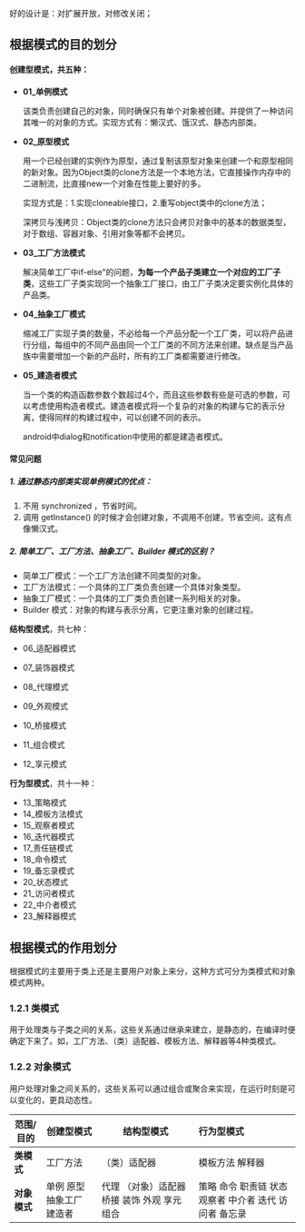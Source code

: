 好的设计是：对扩展开放，对修改关闭；



## 根据模式的目的划分



#### 创建型模式，共五种：



* **01_单例模式**

  该类负责创建自己的对象，同时确保只有单个对象被创建。并提供了一种访问其唯一的对象的方式。实现方式有：懒汉式、饿汉式、静态内部类。

  

* **02_原型模式**

  用一个已经创建的实例作为原型，通过复制该原型对象来创建一个和原型相同的新对象。因为Object类的clone方法是一个本地方法，它直接操作内存中的二进制流，比直接new一个对象在性能上要好的多。

  实现方式是：1.实现cloneable接口，2.重写object类中的clone方法；

  深拷贝与浅拷贝：Object类的clone方法只会拷贝对象中的基本的数据类型，对于数组、容器对象、引用对象等都不会拷贝。

  

* **03_工厂方法模式**

  解决简单工厂中if-else"的问题，**为每一个产品子类建立一个对应的工厂子类**，这些工厂子类实现同一个抽象工厂接口，由工厂子类决定要实例化具体的产品类。

  

* **04_抽象工厂模式**

  缩减工厂实现子类的数量，不必给每一个产品分配一个工厂类，可以将产品进行分组，每组中的不同产品由同一个工厂类的不同方法来创建。缺点是当产品族中需要增加一个新的产品时，所有的工厂类都需要进行修改。

  

* **05_建造者模式**

  当一个类的构造函数参数个数超过4个，而且这些参数有些是可选的参数，可以考虑使用构造者模式。建造者模式将一个复杂的对象的构建与它的表示分离，使得同样的构建过程中，可以创建不同的表示。
  
  android中dialog和notification中使用的都是建造者模式。



#### 常见问题

##### 1.  通过静态内部类实现单例模式的优点：

1. 不用 synchronized ，节省时间。 
2. 调用 getInstance() 的时候才会创建对象，不调用不创建，节省空间，这有点像懒汉式。

##### 2.  简单工厂、工厂方法、抽象工厂、Builder 模式的区别？

* 简单工厂模式：一个工厂方法创建不同类型的对象。
* 工厂方法模式：一个具体的工厂类负责创建一个具体对象类型。
* 抽象工厂模式：一个具体的工厂类负责创建一系列相关的对象。
* Builder 模式：对象的构建与表示分离，它更注重对象的创建过程。



**结构型模式**，共七种：

* 06_适配器模式

* 07_装饰器模式

* 08_代理模式

* 09_外观模式

* 10_桥接模式

* 11_组合模式

* 12_享元模式

  

**行为型模式**，共十一种：

* 13_策略模式
* 14_模板方法模式
* 15_观察者模式
* 16_迭代器模式
* 17_责任链模式
* 18_命令模式
* 19_备忘录模式
* 20_状态模式
* 21_访问者模式
* 22_中介者模式
* 23_解释器模式



## 根据模式的作用划分

根据模式的主要用于类上还是主要用户对象上来分，这种方式可分为类模式和对象模式两种。



### 1.2.1 **类模式**

用于处理类与子类之间的关系，这些关系通过继承来建立，是静态的，在编译时便确定下来了。如，工厂方法、（类）适配器、模板方法、解释器等4种类模式。

### 1.2.2 **对象模式**

用户处理对象之间关系的，这些关系可以通过组合或聚合来实现，在运行时刻是可以变化的，更具动态性。



| **范围/目的** | **创建型模式**            | **结构型模式**                                  | **行为型模式**                                         |
| ------------- | ------------------------- | ----------------------------------------------- | :----------------------------------------------------- |
| **类模式**    | 工厂方法                  | （类）适配器                                    | 模板方法 解释器                                        |
| **对象模式**  | 单例 原型 抽象工厂 建造者 | 代理 （对象）适配器  桥接  装饰  外观 享元 组合 | 策略 命令 职责链 状态 观察者 中介者 迭代 访问者 备忘录 |